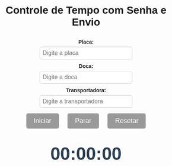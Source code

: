 <!DOCTYPE html>
<html lang="pt-br">
<head>
  <meta charset="UTF-8" />
  <title>Contador com Senha e Envio</title>
  <style>
    body {
      font-family: Arial, sans-serif;
      text-align: center;
      margin-top: 30px;
      transition: background-color 0.5s ease;
    }
    #contador {
      font-size: 48px;
      font-weight: bold;
      color: #2c3e50;
      margin-bottom: 20px;
      font-variant-numeric: tabular-nums;
    }
    label {
      display: inline-block;
      margin-top: 10px;
      margin-bottom: 5px;
      font-weight: bold;
    }
    input[type="text"] {
      font-size: 16px;
      padding: 7px;
      width: 250px;
      border: 1px solid #ccc;
      border-radius: 5px;
    }
    button {
      font-size: 18px;
      padding: 10px 20px;
      margin: 15px 10px 10px 10px;
      cursor: pointer;
      border: none;
      border-radius: 5px;
      background-color: #3498db;
      color: white;
      transition: background-color 0.3s;
    }
    button:disabled {
      background-color: #999;
      cursor: not-allowed;
    }
    button:hover:not(:disabled) {
      background-color: #2980b9;
    }
    #dadosInseridos {
      margin-top: 30px;
      font-size: 18px;
      color: #34495e;
      line-height: 1.5;
      max-width: 400px;
      margin-left: auto;
      margin-right: auto;
      text-align: left;
      white-space: pre-wrap;
    }
  </style>
</head>
<body>

  <h1>Controle de Tempo com Senha e Envio</h1>

  <div>
    <label for="placa">Placa:</label><br/>
    <input type="text" id="placa" placeholder="Digite a placa" />
  </div>
  <div>
    <label for="doca">Doca:</label><br/>
    <input type="text" id="doca" placeholder="Digite a doca" />
  </div>
  <div>
    <label for="transportadora">Transportadora:</label><br/>
    <input type="text" id="transportadora" placeholder="Digite a transportadora" />
  </div>

  <div>
    <button id="iniciarBtn" disabled>Iniciar</button>
    <button id="pararBtn" disabled>Parar</button>
    <button id="resetarBtn" disabled>Resetar</button>
  </div>

  <div id="dadosInseridos"></div>

  <div id="contador">00:00:00</div>

  <script>
    const SENHA_CORRETA = "MELI123";

    let totalSegundos = 0;
    const maxSegundos = 40 * 60; // 40 minutos
    const contadorElement = document.getElementById('contador');
    const iniciarBtn = document.getElementById('iniciarBtn');
    const pararBtn = document.getElementById('pararBtn');
    const resetarBtn = document.getElementById('resetarBtn');

    const placaInput = document.getElementById('placa');
    const docaInput = document.getElementById('doca');
    const transportadoraInput = document.getElementById('transportadora');

    const dadosInseridos = document.getElementById('dadosInseridos');

    let intervalo = null;

    function formatarTempo(segundos) {
      const hrs = Math.floor(segundos / 3600);
      const mins = Math.floor((segundos % 3600) / 60);
      const segs = segundos % 60;

      return (
        String(hrs).padStart(2, '0') + ':' +
        String(mins).padStart(2, '0') + ':' +
        String(segs).padStart(2, '0')
      );
    }

    function atualizarFundo(segundos) {
      if (segundos <= 15) {
        document.body.style.backgroundColor = 'green';
      } else if (segundos <= 30) {
        document.body.style.backgroundColor = 'yellow';
      } else {
        document.body.style.backgroundColor = 'red';
      }
    }

    function atualizarContador() {
      totalSegundos++;
      contadorElement.textContent = formatarTempo(totalSegundos);
      atualizarFundo(totalSegundos);

      if (totalSegundos >= maxSegundos) {
        clearInterval(intervalo);
        intervalo = null;
        iniciarBtn.disabled = false;
        pararBtn.disabled = true;
        resetarBtn.disabled = false;
      }
    }

    function validarCampos() {
      const placa = placaInput.value.trim();
      const doca = docaInput.value.trim();
      const transportadora = transportadoraInput.value.trim();

      const valido = placa !== "" && doca !== "" && transportadora !== "";
      iniciarBtn.disabled = !valido;
    }

    placaInput.addEventListener('input', validarCampos);
    docaInput.addEventListener('input', validarCampos);
    transportadoraInput.addEventListener('input', validarCampos);

    iniciarBtn.addEventListener('click', () => {
      if (intervalo) return;

      const placa = placaInput.value.trim();
      const doca = docaInput.value.trim();
      const transportadora = transportadoraInput.value.trim();

      dadosInseridos.textContent =
        `Dados Iniciados:\nPlaca: ${placa}\nDoca: ${doca}\nTransportadora: ${transportadora}`;

      placaInput.disabled = true;
      docaInput.disabled = true;
      transportadoraInput.disabled = true;

      iniciarBtn.disabled = true;
      pararBtn.disabled = false;
      resetarBtn.disabled = false;

      intervalo = setInterval(atualizarContador, 1000);
    });

    pararBtn.addEventListener('click', () => {
      if (!intervalo) return;

      const senha = prompt("Digite a senha para parar:");
      if (senha !== SENHA_CORRETA) {
        alert("Senha incorreta! Operação cancelada.");
        return;
      }

      clearInterval(intervalo);
      intervalo = null;

      // Enviar dados para a base (Google Apps Script)
      enviarDados();

      iniciarBtn.disabled = true; // não pode reiniciar sem resetar
      pararBtn.disabled = true;
      resetarBtn.disabled = false;
    });

    resetarBtn.addEventListener('click', () => {
      if (intervalo) {
        clearInterval(intervalo);
        intervalo = null;
      }
      totalSegundos = 0;
      contadorElement.textContent = formatarTempo(totalSegundos);
      document.body.style.backgroundColor = '';

      placaInput.value = "";
      docaInput.value = "";
      transportadoraInput.value = "";
      placaInput.disabled = false;
      docaInput.disabled = false;
      transportadoraInput.disabled = false;

      dadosInseridos.textContent = "";

      iniciarBtn.disabled = true;
      pararBtn.disabled = true;
      resetarBtn.disabled = true;
    });

    function enviarDados() {
      const placa = placaInput.value.trim();
      const doca = docaInput.value.trim();
      const transportadora = transportadoraInput.value.trim();
      const tempo = formatarTempo(totalSegundos);

      const url = "https://script.google.com/macros/s/AKfycbxuGFrZWxZhnij92n79nURVP3KceDbUTLKWR9hzgvq-agOIK3-4QJVprhxLHCNBFyQ/exec";

      fetch(url, {
        method: "POST",
        mode: "cors",
        headers: {
          "Content-Type": "application/json"
        },
        body: JSON.stringify({
          placa,
          doca,
          transportadora,
          tempo
        })
      })
        .then(res => res.json())
        .then(res => {
          if(res.status === "success") {
            alert("Dados enviados com sucesso!");
          } else {
            alert("Erro ao enviar dados: " + (res.message || "Desconhecido"));
          }
        })
        .catch(err => {
          alert("Falha ao enviar dados: " + err);
        });
    }

    // Inicialização
    contadorElement.textContent = formatarTempo(totalSegundos);
    document.body.style.backgroundColor = '';
    iniciarBtn.disabled = true;
    pararBtn.disabled = true;
    resetarBtn.disabled = true;
  </script>

</body>
</html>
